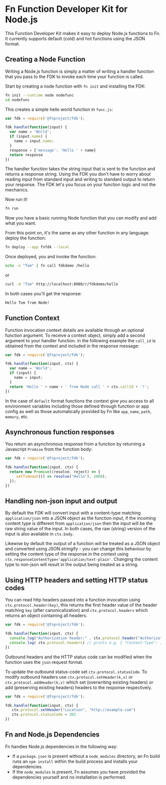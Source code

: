 # Fn Function Developer Kit for Node.js

This Function Developer Kit makes it easy to deploy Node.js functions to Fn.
It currently supports default (cold) and hot functions using the JSON format.

## Creating a Node Function

Writing a Node.js function is simply a matter of writing a handler function
that you pass to the FDK to invoke each time your function is called.

Start by creating a node function with `fn init` and installing the FDK:

```sh
fn init --runtime node nodefunc
cd nodefunc
```

This creates a simple hello world function in `func.js`:

```javascript
var fdk = require('@fnproject/fdk');

fdk.handle(function(input) {
  var name = 'World';
  if (input.name) {
    name = input.name;
  }
  response = {'message': 'Hello ' + name}
  return response
})
```

The handler function takes the string input that is sent to the function
and returns a response string.  Using the FDK you don't have to worry about reading
input from standard input and writing to standard output to return your response.
The FDK let's you focus on your function logic and not the mechanics.

Now run it!

```sh
fn run
```

Now you have a basic running Node function that you can modify and add what you want.

From this point on, it's the same as any other function in any language. 
deploy the function:

```sh
fn deploy --app fnfdk --local
```

Once deployed, you and invoke the function:

```sh
echo -n "Tom" | fn call fdkdemo /hello
```

or

```sh
curl -d "Tom" http://localhost:8080/r/fdkdemo/hello
```

In both cases you'll get the response:

```sh
Hello Tom from Node!
```

## Function Context

Function invocation context details are available through an optional function argument.
To receive a context object, simply add a second argument to your handler function.
in the following example the `call_id` is obtained from the context and included in 
the response message:

```javascript
var fdk = require('@fnproject/fdk');

fdk.handle(function(input, ctx) {
  var name = 'World';
  if (input) {
    name = input;
  }
  return 'Hello ' + name + ' from Node call ' + ctx.callId + '!';
})
```

In the case of `default` format functions the context give you access to all environment variables
including those defined through function or app config as well as those automatically provided
by Fn like `app_name`, `path`, `memory`, etc.


## Asynchronous function responses

You return an asynchronous response from a function by returning a Javascript `Promise` from the function body: 

```javascript
var fdk = require('@fnproject/fdk');

fdk.handle(function(input, ctx) {
  return new Promise((resolve, reject) => {
     setTimeout(() => resolve("Hello"), 1000);
  });
})
```

## Handling non-json input and output

By default the FDK will convert input with a content-type matching `application/json` into a JSON object as the function input, if the incoming content type is different from `application/json` then the input will be the raw string value of the input. In both cases,  the raw (string) version of the input is also available in `ctx.body`.

Likewise by default the output of a function will be treated as a JSON object and converted using JSON.stringify - you can change this behaviour by setting the content type of the response in the context using `ctx.responseContentType='application/text-plain'`. Changing the content type to non-json will result in the output being treated as a string.

## Using HTTP headers and setting HTTP status codes

You can read http headers passed into a function invocation using `ctx.protocol.header(key)`, this returns the first header value of the header matching `key` (after canonicalization)  and `ctx.protocol.headers` which returns an object containing all headers.  

```javascript
var fdk = require('@fnproject/fdk');

fdk.handle(function(input, ctx) {
  console.log("Authorization header:" , ctx.protocol.header("Authorization"))
  console.log( ctx.protocol.headers) // prints e.g. { "Content-Type": ["application/json"],"Accept":["application/json","text/plain"] } 
})
```

Outbound headers and the HTTP status code can be modified when the function uses the `json` request format. 

To update the outbound status-code set  `ctx.protocol.statusCode`.  To modify outbound headers use `ctx.protocol.setHeader(k,v)`  or `ctx.protocol.addHeader(k,v)` which set (overwriting existing headers) or add (preserving existing headers) headers to the response respectively.  


```javascript
var fdk = require('@fnproject/fdk');

fdk.handle(function(input, ctx) {
   ctx.protocol.setHeader("Location", "http://example.com")
   ctx.protocol.statusCode = 302
})
```

## Fn and Node.js Dependencies
Fn handles Node.js dependencies in the following way:

* If a `package.json` is present without a `node_modules` directory, an Fn build runs an `npm install` within the build process and installs your dependencies.
* If the `node_modules` is present, Fn assumes you have provided the dependencies yourself and no installation is performed.
